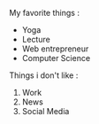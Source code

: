 My favorite things : 
* Yoga
* Lecture
* Web entrepreneur
* Computer Science

Things i don't like : 
1. Work
2. News
3. Social Media
